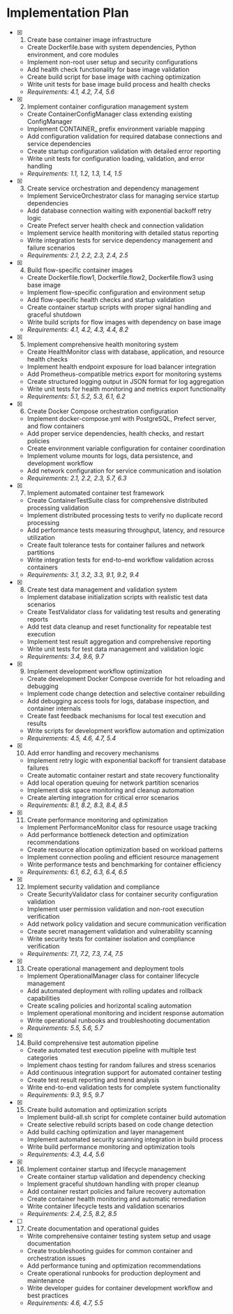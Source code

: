 # Implementation Plan

- [x] 1. Create base container image infrastructure

  - Create Dockerfile.base with system dependencies, Python environment, and core modules
  - Implement non-root user setup and security configurations
  - Add health check functionality for base image validation
  - Create build script for base image with caching optimization
  - Write unit tests for base image build process and health checks
  - _Requirements: 4.1, 4.2, 7.4, 5.6_

- [x] 2. Implement container configuration management system

  - Create ContainerConfigManager class extending existing ConfigManager
  - Implement CONTAINER\_ prefix environment variable mapping
  - Add configuration validation for required database connections and service dependencies
  - Create startup configuration validation with detailed error reporting
  - Write unit tests for configuration loading, validation, and error handling
  - _Requirements: 1.1, 1.2, 1.3, 1.4, 1.5_

- [x] 3. Create service orchestration and dependency management

  - Implement ServiceOrchestrator class for managing service startup dependencies
  - Add database connection waiting with exponential backoff retry logic
  - Create Prefect server health check and connection validation
  - Implement service health monitoring with detailed status reporting
  - Write integration tests for service dependency management and failure scenarios
  - _Requirements: 2.1, 2.2, 2.3, 2.4, 2.5_

- [x] 4. Build flow-specific container images

  - Create Dockerfile.flow1, Dockerfile.flow2, Dockerfile.flow3 using base image
  - Implement flow-specific configuration and environment setup
  - Add flow-specific health checks and startup validation
  - Create container startup scripts with proper signal handling and graceful shutdown
  - Write build scripts for flow images with dependency on base image
  - _Requirements: 4.1, 4.2, 4.3, 4.4, 8.2_

- [x] 5. Implement comprehensive health monitoring system

  - Create HealthMonitor class with database, application, and resource health checks
  - Implement health endpoint exposure for load balancer integration
  - Add Prometheus-compatible metrics export for monitoring systems
  - Create structured logging output in JSON format for log aggregation
  - Write unit tests for health monitoring and metrics export functionality
  - _Requirements: 5.1, 5.2, 5.3, 6.1, 6.2_

- [x] 6. Create Docker Compose orchestration configuration

  - Implement docker-compose.yml with PostgreSQL, Prefect server, and flow containers
  - Add proper service dependencies, health checks, and restart policies
  - Create environment variable configuration for container coordination
  - Implement volume mounts for logs, data persistence, and development workflow
  - Add network configuration for service communication and isolation
  - _Requirements: 2.1, 2.2, 2.3, 5.7, 6.3_

- [x] 7. Implement automated container test framework

  - Create ContainerTestSuite class for comprehensive distributed processing validation
  - Implement distributed processing tests to verify no duplicate record processing
  - Add performance tests measuring throughput, latency, and resource utilization
  - Create fault tolerance tests for container failures and network partitions
  - Write integration tests for end-to-end workflow validation across containers
  - _Requirements: 3.1, 3.2, 3.3, 9.1, 9.2, 9.4_

- [x] 8. Create test data management and validation system

  - Implement database initialization scripts with realistic test data scenarios
  - Create TestValidator class for validating test results and generating reports
  - Add test data cleanup and reset functionality for repeatable test execution
  - Implement test result aggregation and comprehensive reporting
  - Write unit tests for test data management and validation logic
  - _Requirements: 3.4, 9.6, 9.7_

- [x] 9. Implement development workflow optimization

  - Create development Docker Compose override for hot reloading and debugging
  - Implement code change detection and selective container rebuilding
  - Add debugging access tools for logs, database inspection, and container internals
  - Create fast feedback mechanisms for local test execution and results
  - Write scripts for development workflow automation and optimization
  - _Requirements: 4.5, 4.6, 4.7, 5.4_

- [x] 10. Add error handling and recovery mechanisms

  - Implement retry logic with exponential backoff for transient database failures
  - Create automatic container restart and state recovery functionality
  - Add local operation queuing for network partition scenarios
  - Implement disk space monitoring and cleanup automation
  - Create alerting integration for critical error scenarios
  - _Requirements: 8.1, 8.2, 8.3, 8.4, 8.5_

- [x] 11. Create performance monitoring and optimization

  - Implement PerformanceMonitor class for resource usage tracking
  - Add performance bottleneck detection and optimization recommendations
  - Create resource allocation optimization based on workload patterns
  - Implement connection pooling and efficient resource management
  - Write performance tests and benchmarking for container efficiency
  - _Requirements: 6.1, 6.2, 6.3, 6.4, 6.5_

- [x] 12. Implement security validation and compliance

  - Create SecurityValidator class for container security configuration validation
  - Implement user permission validation and non-root execution verification
  - Add network policy validation and secure communication verification
  - Create secret management validation and vulnerability scanning
  - Write security tests for container isolation and compliance verification
  - _Requirements: 7.1, 7.2, 7.3, 7.4, 7.5_

- [x] 13. Create operational management and deployment tools

  - Implement OperationalManager class for container lifecycle management
  - Add automated deployment with rolling updates and rollback capabilities
  - Create scaling policies and horizontal scaling automation
  - Implement operational monitoring and incident response automation
  - Write operational runbooks and troubleshooting documentation
  - _Requirements: 5.5, 5.6, 5.7_

- [x] 14. Build comprehensive test automation pipeline

  - Create automated test execution pipeline with multiple test categories
  - Implement chaos testing for random failures and stress scenarios
  - Add continuous integration support for automated container testing
  - Create test result reporting and trend analysis
  - Write end-to-end validation tests for complete system functionality
  - _Requirements: 9.3, 9.5, 9.7_

- [x] 15. Create build automation and optimization scripts

  - Implement build-all.sh script for complete container build automation
  - Create selective rebuild scripts based on code change detection
  - Add build caching optimization and layer management
  - Implement automated security scanning integration in build process
  - Write build performance monitoring and optimization tools
  - _Requirements: 4.3, 4.4, 5.6_

- [x] 16. Implement container startup and lifecycle management

  - Create container startup validation and dependency checking
  - Implement graceful shutdown handling with proper cleanup
  - Add container restart policies and failure recovery automation
  - Create container health monitoring and automatic remediation
  - Write container lifecycle tests and validation scenarios
  - _Requirements: 2.4, 2.5, 8.2, 8.5_

- [ ] 17. Create documentation and operational guides
  - Write comprehensive container testing system setup and usage documentation
  - Create troubleshooting guides for common container and orchestration issues
  - Add performance tuning and optimization recommendations
  - Create operational runbooks for production deployment and maintenance
  - Write developer guides for container development workflow and best practices
  - _Requirements: 4.6, 4.7, 5.5_
